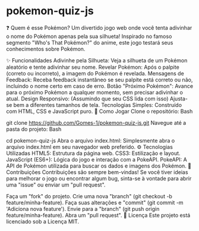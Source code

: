 # pokemon-quiz-js
❓ Quem é esse Pokémon?
Um divertido jogo web onde você tenta adivinhar o nome do Pokémon apenas pela sua silhueta! Inspirado no famoso segmento "Who's That Pokémon?" do anime, este jogo testará seus conhecimentos sobre Pokémon.

✨ Funcionalidades
Adivinhe pela Silhueta: Veja a silhueta de um Pokémon aleatório e tente adivinhar seu nome.
Revelar Pokémon: Após o palpite (correto ou incorreto), a imagem do Pokémon é revelada.
Mensagens de Feedback: Receba feedback instantâneo se seu palpite está correto ou não, incluindo o nome certo em caso de erro.
Botão "Próximo Pokémon": Avance para o próximo Pokémon a qualquer momento, sem precisar adivinhar o atual.
Design Responsivo: (Assumindo que seu CSS lida com isso) Ajusta-se bem a diferentes tamanhos de tela.
Tecnologias Simples: Construído com HTML, CSS e JavaScript puro.
🚀 Como Jogar
Clone o repositório:
Bash

git clone https://github.com/Gomes-1/pokemon-quiz-js.git
Navegue até a pasta do projeto:
Bash

cd pokemon-quiz-js
Abra o arquivo index.html: Simplesmente abra o arquivo index.html em seu navegador web preferido.
⚙️ Tecnologias Utilizadas
HTML5: Estrutura da página web.
CSS3: Estilização e layout.
JavaScript (ES6+): Lógica do jogo e interação com a PokeAPI.
PokeAPI: A API de Pokémon utilizada para buscar os dados e imagens dos Pokémon.
🤝 Contribuições
Contribuições são sempre bem-vindas! Se você tiver ideias para melhorar o jogo ou encontrar algum bug, sinta-se à vontade para abrir uma "issue" ou enviar um "pull request".

Faça um "fork" do projeto.
Crie uma nova "branch" (git checkout -b feature/minha-feature).
Faça suas alterações e "commit" (git commit -m 'Adiciona nova feature').
Envie para a "branch" (git push origin feature/minha-feature).
Abra um "pull request".
📄 Licença
Este projeto está licenciado sob a Licença MIT.
